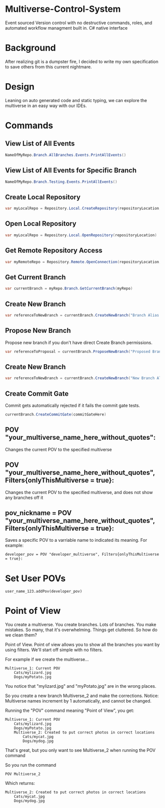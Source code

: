 # Multiverse-Control-System
Event sourced Version control with no destructive commands, roles, and automated workflow managment built in.
C# native interface

# Background
After realizing git is a dumpster fire, I decided to write my own specification to save others from this current nightmare.

# Design 
Leaning on auto generated code and static typing, we can explore the multiverse in an easy way with our IDEs.

# Commands

## View List of All Events
```C#
NameOfMyRepo.Branch.AllBranches.Events.PrintAllEvents()
```

## View List of All Events for Specific Branch
```C#
NameOfMyRepo.Branch.Testing.Events.PrintAllEvents()
```

## Create Local Repository 
```C#
var myLocalRepo = Repository.Local.CreateRepository(repositoryLocation, repositoryName)
```

## Open Local Repository 
```C#
var myLocalRepo = Repository.Local.OpenRepository(repositoryLocation)
```

## Get Remote Repository Access
```C#
var myRemoteRepo = Repository.Remote.OpenConnection(repositoryLocation, myCredentionals)
```

## Get Current Branch
```C#
var currentBranch = myRepo.Branch.GetCurrentBranch(myRepo)
```

## Create New Branch  
```C#
var referenceToNewBranch = currentBranch.CreateNewBranch("Branch Alias Here")
```

## Propose New Branch
Propose new branch if you don't have direct Create Branch permissions.
```C#
var referenceToProposal = currentBranch.ProposeNewBranch("Proposed Branch Alias Here")
```

## Create New Branch  
```C#
var referenceToNewBranch = currentBranch.CreateNewBranch("New Branch Alias Here")
```

## Create Commit Gate 
Commit gets automatically rejected if it fails the commit gate tests.
```C#
currentBranch.CreateCommitGate(commitGateHere)
```

## POV "your_multiverse_name_here_without_quotes": 
Changes the current POV to the specified multiverse

## POV "your_multiverse_name_here_without_quotes", Filters{onlyThisMultiverse = true}: 
Changes the current POV to the specified multiverse, and does not show any branches off it

## pov_nickname = POV "your_multiverse_name_here_without_quotes", Filters{onlyThisMultiverse = true}: 
Saves a specific POV to a varriable name to indicated its meaning. For example:

```
developer_pov = POV "developer_multiverse", Filters{onlyThisMultiverse = true}: 
```

# Set User POVs
```user_name_123.addPov(developer_pov)```

# Point of View
You create a multiverse. You create branches. Lots of branches. You make mistakes.
So many, that it's overwhelming. Things get cluttered. So how do we clean them?

Point of View. Point of view allows you to show all the branches you want by using filters.
We'll start off simple with no filters.

For example if we create the multiverse...

```
Multiverse_1: Current POV
    Cats/mylizard.jpg
    Dogs/myPotato.jpg
```
          
You notice that "mylizard.jpg" and "myPotato.jpg" are in the wrong places.

So you create a new branch Multiverse_2 and make the corrections. 
Notice: Multiverse names increment by 1 automatically, and cannot be changed.

Running the "POV" command meaning "Point of View", you get:
                    
```
Multiverse_1: Current POV
    Cats/mylizard.jpg
    Dogs/myPotato.jpg
    Multiverse_2: Created to put correct photos in correct locations 
        Cats/mycat.jpg
        Dogs/mydog.jpg
```  

That's great, but you only want to see Multiverse_2 when running the POV command

So you run the command 

```
POV Multiverse_2
```

Which returns:
```
Multiverse_2: Created to put correct photos in correct locations 
    Cats/mycat.jpg
    Dogs/mydog.jpg
```  
